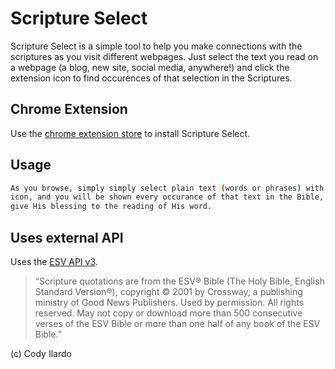 # Scripture Select

Scripture Select is a simple tool to help you make connections with the scriptures as you visit different webpages. 
Just select the text you read on a webpage (a blog, new site, social media, anywhere!) and click the extension icon to find occurences of that selection in the Scriptures. 

## Chrome Extension

Use the [chrome extension store](https://chrome.google.com/webstore/category/extensions?hl=en) to install Scripture Select.

## Usage

```bash
As you browse, simply simply select plain text (words or phrases) with your cursor, and click the extension
icon, and you will be shown every occurance of that text in the Bible, English Standard Version. Thank you, and may God
give His blessing to the reading of His word.
```

## Uses external API

Uses the [ESV API v3](https://api.esv.org/docs/passage-search/).

> “Scripture quotations are from the ESV® Bible (The Holy Bible, English Standard Version®), copyright © 2001 by Crossway, a publishing ministry of Good News Publishers. Used by permission. All rights reserved. May not copy or download more than 500 consecutive verses of the ESV Bible or more than one half of any book of the ESV Bible.”

(c) Cody Ilardo
